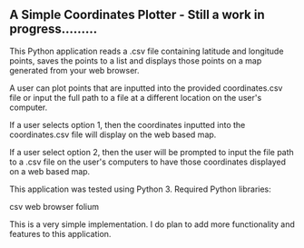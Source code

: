 ## A Simple Coordinates Plotter - Still a work in progress.........

This Python application reads a .csv file containing latitude and longitude points, saves the points to a list and displays those points on a map generated from your web browser.

A user can plot points that are inputted into the provided coordinates.csv file or input the full path to a file at a different location on the user's computer.


If a user selects option 1, then the coordinates inputted into the coordinates.csv file will display on the web based map.





If a user select option 2, then the user will be prompted to input the file path to a .csv file on the user's computers to have those coordinates displayed on a web based map.






This application was tested using Python 3. 
Required Python libraries:

csv
web browser
folium

This is a very simple implementation. I do plan to add more functionality and features to this application.
